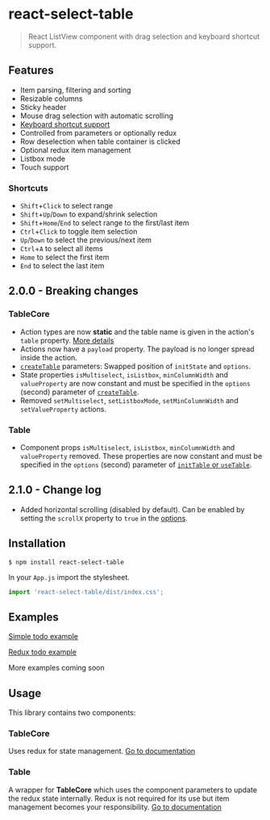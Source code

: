 # react-select-table

> React ListView component with drag selection and keyboard shortcut support.

## Features

* Item parsing, filtering and sorting
* Resizable columns
* Sticky header
* Mouse drag selection with automatic scrolling
* [Keyboard shortcut support](#shortcuts)
* Controlled from parameters or optionally redux
* Row deselection when table container is clicked
* Optional redux item management
* Listbox mode
* Touch support

### Shortcuts

* `Shift`+`Click` to select range
* `Shift`+`Up`/`Down` to expand/shrink selection
* `Shift`+`Home`/`End` to select range to the first/last item
* `Ctrl`+`Click` to toggle item selection
* `Up`/`Down` to select the previous/next item
* `Ctrl`+`A` to select all items
* `Home` to select the first item
* `End` to select the last item

## 2.0.0 - Breaking changes

### TableCore

* Action types are now **static** and the table name is given in the action's `table` property. [More details](/docs/core.md#actions)
* Actions now have a `payload` property. The payload is no longer spread inside the action.
* [`createTable`](./docs/core.md#reducer) parameters: Swapped position of `initState` and `options`.
* State properties `isMultiselect`, `isListbox`, `minColumnWidth` and `valueProperty` are now constant and must be specified in the `options` (second) parameter of [`createTable`](./docs/core.md#reducer).
* Removed `setMultiselect`, `setListboxMode`, `setMinColumnWidth` and `setValueProperty` actions.

### Table

* Component props `isMultiselect`, `isListbox`, `minColumnWidth` and `valueProperty` removed. These properties are now constant and must be specified in the `options` (second) parameter of [`initTable` or `useTable`](./docs/table.md#setup).

## 2.1.0 - Change log

* Added horizontal scrolling (disabled by default). Can be enabled by setting the `scrollX` property to `true` in the [options](./docs/types.md#options-object).

## Installation

```shell
$ npm install react-select-table
```

In your `App.js` import the stylesheet.

````javascript
import 'react-select-table/dist/index.css';
````

## Examples

[Simple todo example](https://codesandbox.io/s/rst-simple-wk07o)

[Redux todo example](https://codesandbox.io/s/rst-redux-mrii6)

More examples coming soon

## Usage

This library contains two components: 

### TableCore

Uses redux for state management. [Go to documentation](/docs/core.md)

### Table

A wrapper for **TableCore** which uses the component parameters to update the redux state internally. Redux is not required for its use but item management becomes your responsibility. [Go to documentation](/docs/table.md)